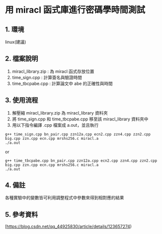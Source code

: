 # 用 miracl 函式庫進行密碼學時間測試

## 1. 環境

linux(建議)

## 2. 檔案說明

1. miracl_library.zip : 為 miracl 函式存放位置
2. time_sign.cpp : 計算簽名與驗證時間
3. time_tbcpabe.cpp : 計算論文中 abe 的正確性與時間

## 3. 使用流程

1. 解壓縮 miracl_library.zip 為 miracl_library 資料夾
2. 將 time_sign.cpp 和 time_tbcpabe.cpp 移至該 miracl_library 資料夾中
3. 用以下指令編譯 .cpp 檔案成 a.out，並且執行
   
``` CMD
g++ time_sign.cpp bn_pair.cpp zzn12a.cpp ecn2.cpp zzn4.cpp zzn2.cpp big.cpp zzn.cpp ecn.cpp mrshs256.c miracl.a
./a.out
```

or

``` CMD
g++ time_tbcpabe.cpp bn_pair.cpp zzn12a.cpp ecn2.cpp zzn4.cpp zzn2.cpp big.cpp zzn.cpp ecn.cpp mrshs256.c miracl.a
./a.out
```

## 4. 備註

各種實驗中的變數皆可利用調整程式中參數來得到相對應的結果

## 5. 參考資料

[https://blog.csdn.net/qq_44925830/article/details/123657274)
